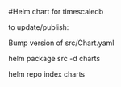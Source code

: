 #Helm chart for timescaledb

to update/publish:

Bump version of src/Chart.yaml

helm package src -d charts

helm repo index charts
